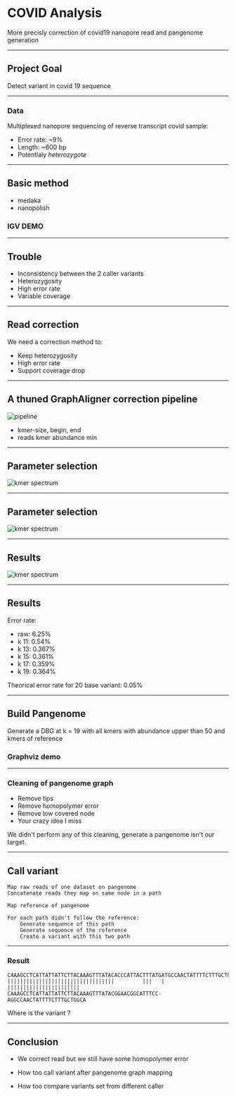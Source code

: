 # COVID Analysis

More precisly correction of covid19 nanopore read and pangenome generation

---

## Project Goal 

Detect variant in covid 19 sequence

----

### Data

Multiplexed nanopore sequencing of reverse transcript covid sample:

- Error rate: ~9%
- Length: ~600 bp
- Potentialy *heterozygote*

----

## Basic method

- medaka
- nanopolish

<p></p>

### IGV DEMO

----

## Trouble

- Inconsistency between the 2 caller variants
- Heterozygosity
- High error rate 
- Variable coverage 

---

## Read correction

We need a correction method to:
- Keep heterozygosity
- High error rate
- Support coverage drop

---

## A thuned GraphAligner correction pipeline

![pipeline](covid-analysis/correction_pipeline.svg)

- kmer-size, begin, end
- reads kmer abundance min

----

## Parameter selection 

![kmer spectrum](covid-analysis/kmer_spectrum.svg)

----

## Parameter selection 

![kmer spectrum](covid-analysis/k19_dbg.svg)

----

## Results

![kmer spectrum](covid-analysis/kmer_spectrum_correct.svg)

----

## Results

Error rate: 

- raw: 6.25%
- k 11: 0.54%
- k 13: 0.367%
- k 15: 0.361%
- k 17: 0.359%
- k 19: 0.364%

Theorical error rate for 20 base variant: 0.05%

---

## Build Pangenome 

Generate a DBG at k = 19 with all kmers with abundance upper than 50 and kmers of reference

### Graphviz demo

----

### Cleaning of pangenome graph

- Remove tips
- Remove homopolymer error
- Remove low covered node
- Your crazy idea I miss

We didn't perform any of this cleaning, generate a pangenome isn't our target.

---

## Call variant

```
Map raw reads of one dataset on pangenome
Concatenate reads they map on same node in a path

Map reference of pangenome

For each path didn't follow the reference:
	Generate sequence of this path
	Generate sequence of the reference
	Create a variant with this two path
```

----

### Result

```
CAAAGCCTCATTATTATTCTTACAAAGTTTATACACCCATTACTTTATGATGCCAACTATTTTCTTTGCTGGCA
||||||||||||||||||||||||||||||||||         |||   | |||||||||||||||||||||||
CAAAGCCTCATTATTATTCTTACAAAGTTTATACGGAACGGCATTTCC-AGGCCAACTATTTTCTTTGCTGGCA
```

Where is the variant ?

---

## Conclusion

- We correct read but we still have some homopolymer error

- How too call variant after pangenome graph mapping

- How too compare variants set from different caller
